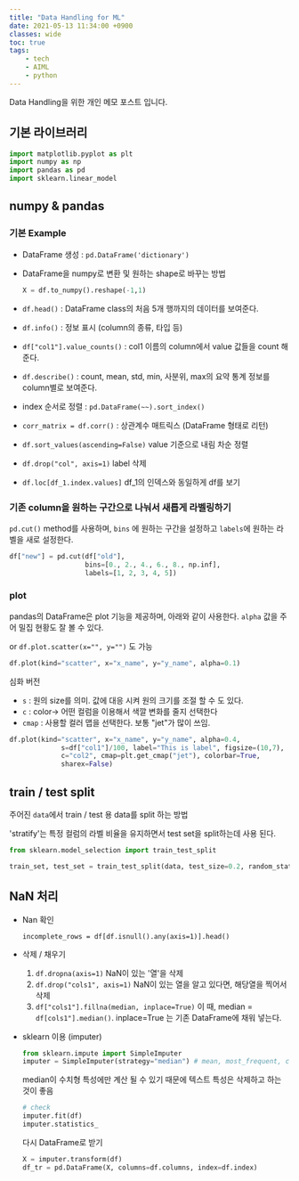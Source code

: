 ```yaml
---
title: "Data Handling for ML"
date: 2021-05-13 11:34:00 +0900
classes: wide
toc: true
tags:
    - tech
    - AIML
    - python
---
```


Data Handling을 위한 개인 메모 포스트 입니다.

## 기본 라이브러리

```python
import matplotlib.pyplot as plt
import numpy as np
import pandas as pd
import sklearn.linear_model
```

## numpy & pandas

### 기본 Example

- DataFrame 생성 : `pd.DataFrame('dictionary')`
- DataFrame을 numpy로 변환 및 원하는 shape로 바꾸는 방법

    ```python
    X = df.to_numpy().reshape(-1,1)
    ```
- `df.head()` : DataFrame class의 처음 5개 행까지의 데이터를 보여준다.
- `df.info()` : 정보 표시 (column의 종류, 타입 등)
- `df["col1"].value_counts()` : col1 이름의 column에서 value 값들을 count 해준다.
- `df.describe()` : count, mean, std, min, 사분위, max의 요약 통계 정보를 column별로 보여준다.
- index 순서로 정렬 : `pd.DataFrame(~~).sort_index()`
- `corr_matrix = df.corr()` : 상관계수 매트릭스 (DataFrame 형태로 리턴)
- `df.sort_values(ascending=False)` value 기준으로 내림 차순 정렬
- `df.drop("col", axis=1)` label 삭제
- `df.loc[df_1.index.values]` df_1의 인덱스와 동일하게 df를 보기 

### 기존 column을 원하는 구간으로 나눠서 새롭게 라벨링하기

`pd.cut()` method를 사용하며, `bins` 에 원하는 구간을 설정하고 `labels`에 원하는 라벨을 새로 설정한다.

```python
df["new"] = pd.cut(df["old"],
                   bins=[0., 2., 4., 6., 8., np.inf],
                   labels=[1, 2, 3, 4, 5])
```

### plot

pandas의 DataFrame은 plot 기능을 제공하며, 아래와 같이 사용한다. `alpha` 값을 주어 밀집 현황도 잘 볼 수 있다.

or `df.plot.scatter(x="", y="")` 도 가능

```python
df.plot(kind="scatter", x="x_name", y="y_name", alpha=0.1)
```

심화 버전

- `s` : 원의 size를 의미. 값에 대응 시켜 원의 크기를 조절 할 수 도 있다.
- `c` : color-> 어떤 컬럼을 이용해서 색깔 변화를 줄지 선택한다
- `cmap` : 사용할 컬러 맵을 선택한다. 보통 "jet"가 많이 쓰임.

```python
df.plot(kind="scatter", x="x_name", y="y_name", alpha=0.4,
             s=df["col1"]/100, label="This is label", figsize=(10,7),
             c="col2", cmap=plt.get_cmap("jet"), colorbar=True,
             sharex=False)
 ```

## train / test split

주어진 `data`에서 train / test 용 data를 split 하는 방법

'stratify'는 특정 컬럼의 라벨 비율을 유지하면서 test set을 split하는데 사용 된다.

```python
from sklearn.model_selection import train_test_split

train_set, test_set = train_test_split(data, test_size=0.2, random_state=42, stratify=df["target"])
```

## NaN 처리

- Nan 확인

    `incomplete_rows = df[df.isnull().any(axis=1)].head()`

- 삭제 / 채우기
    1. `df.dropna(axis=1)` NaN이 있는 '열'을 삭제
    2. `df.drop("cols1", axis=1)` NaN이 있는 열을 알고 있다면, 해당열을 찍어서 삭제
    3. `df["cols1"].fillna(median, inplace=True)` 이 때, median = `df[cols1"].median()`. inplace=True 는 기존 DataFrame에 채워 넣는다.

- sklearn 이용 (imputer)

    ```python
    from sklearn.impute import SimpleImputer
    imputer = SimpleImputer(strategy="median") # mean, most_frequent, constant(fill_value)...
    ```
    median이 수치형 특성에만 계산 될 수 있기 때문에 텍스트 특성은 삭제하고 하는 것이 좋음
    
    ```python
    # check
    imputer.fit(df)
    imputer.statistics_
    ```
    
    다시 DataFrame로 받기
    
    ```python
    X = imputer.transform(df)
    df_tr = pd.DataFrame(X, columns=df.columns, index=df.index)
    ```


